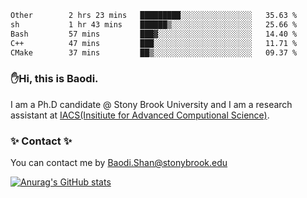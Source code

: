 <!--START_SECTION:waka-->

```txt
Other        2 hrs 23 mins   █████████░░░░░░░░░░░░░░░░   35.63 %
sh           1 hr 43 mins    ██████▒░░░░░░░░░░░░░░░░░░   25.66 %
Bash         57 mins         ███▓░░░░░░░░░░░░░░░░░░░░░   14.40 %
C++          47 mins         ███░░░░░░░░░░░░░░░░░░░░░░   11.71 %
CMake        37 mins         ██▒░░░░░░░░░░░░░░░░░░░░░░   09.37 %
```

<!--END_SECTION:waka-->

### ✋Hi, this is Baodi. 

I am a Ph.D candidate @ Stony Brook University and I am a research assistant at [IACS(Insitiute for Advanced Computional Science)](https://iacs.stonybrook.edu/).

### ✨ Contact ✨

You can contact me by [Baodi.Shan@stonybrook.edu](mailto:Baodi.Shan@stonybrook.edu)

[![Anurag's GitHub stats](https://github-readme-stats.vercel.app/api?username=lwshanbd&theme=jolly&show_icons=true&count_private=true&include_all_commits=true)](https://github.com/anuraghazra/github-readme-stats)



<!--
**lwshanbd/lwshanbd** is a ✨ _special_ ✨ repository because its `README.md` (this file) appears on your GitHub profile.

Here are some ideas to get you started:

- 🔭 I’m currently working on ...
- 🌱 I’m currently learning ...
- 👯 I’m looking to collaborate on ...
- 🤔 I’m looking for help with ...
- 💬 Ask me about ...
- 📫 How to reach me: ...
- 😄 Pronouns: ...
- ⚡ Fun fact: ...
-->
